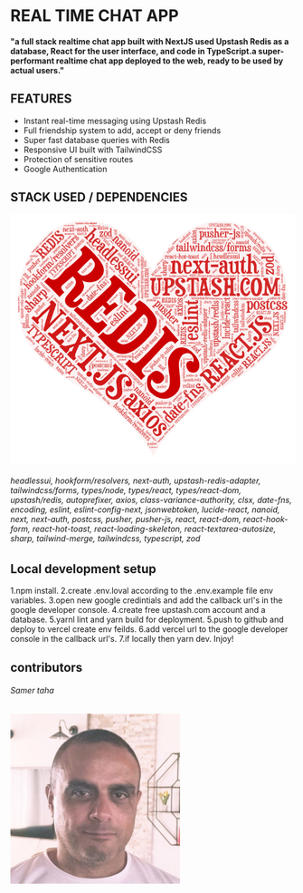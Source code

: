 # REAL TIME CHAT APP

#### "a full stack realtime chat app built with NextJS used Upstash Redis as a database, React for the user interface, and code in TypeScript.a super-performant realtime chat app deployed to the web, ready to be used by actual users."

## FEATURES

- Instant real-time messaging using Upstash Redis
- Full friendship system to add, accept or deny friends
- Super fast database queries with Redis
- Responsive UI built with TailwindCSS
- Protection of sensitive routes
- Google Authentication

## STACK USED / DEPENDENCIES
![stack image](/screenshots/stack.png)
###### headlessui, hookform/resolvers, next-auth, upstash-redis-adapter, tailwindcss/forms, types/node, types/react, types/react-dom, upstash/redis, autoprefixer, axios, class-variance-authority, clsx, date-fns, encoding, eslint, eslint-config-next, jsonwebtoken, lucide-react, nanoid, next, next-auth, postcss, pusher, pusher-js, react, react-dom, react-hook-form, react-hot-toast, react-loading-skeleton, react-textarea-autosize, sharp, tailwind-merge, tailwindcss, typescript, zod
## Local development setup
1.npm install.
2.create .env.loval according to the .env.example file env variables.
3.open new google credintials and add the callback url's in the google developer console.
4.create free upstash.com account and a database.
5.yarnl lint and yarn build for deployment.
5.push to github and deploy to vercel create env feilds.
6.add vercel url to the google developer console in the callback url's.
7.if locally then yarn dev. Injoy!
## contributors
###### Samer taha
<img src="/screenshots/samertaha.jpg" alt="samer taha photo" width="300" height="auto">